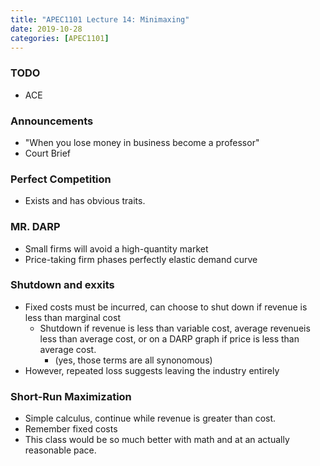 ```yaml
---
title: "APEC1101 Lecture 14: Minimaxing"
date: 2019-10-28
categories: [APEC1101]
---
```


### TODO

- ACE

### Announcements 

- "When you lose money in business become a professor"
- Court Brief

### Perfect Competition

- Exists and has obvious traits.

### MR. DARP

- Small firms will avoid a high-quantity market
- Price-taking firm phases perfectly elastic demand curve

### Shutdown and exxits

- Fixed costs must be incurred, can choose to shut down if revenue is less than marginal cost
    - Shutdown if revenue is less than variable cost, average revenueis less than average cost, or on a DARP graph if price is less than average cost.
        - (yes, those terms are all synonomous)
- However, repeated loss suggests leaving the industry entirely

### Short-Run Maximization

- Simple  calculus, continue while revenue is greater than cost.
- Remember fixed costs
- This class would be so much better with math and at an actually reasonable pace.
